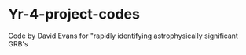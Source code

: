 # Yr-4-project-codes
Code by David Evans for "rapidly identifying astrophysically significant GRB's
